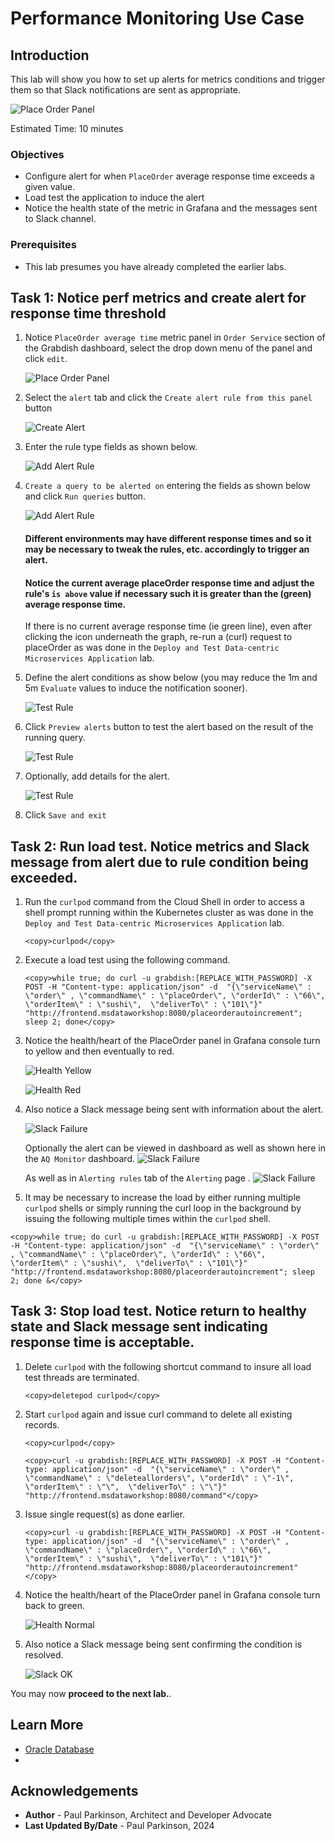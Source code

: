 # Performance Monitoring Use Case

## Introduction

This lab will show you how to set up alerts for metrics conditions and trigger them so that Slack notifications are sent as appropriate.

![Place Order Panel](images/alertrulerelationship.png " ")

Estimated Time:  10 minutes


### Objectives

-   Configure alert for when `PlaceOrder` average response time exceeds a given value.
-   Load test the application to induce the alert
-   Notice the health state of the metric in Grafana and the messages sent to Slack channel.
  
  
### Prerequisites

- This lab presumes you have already completed the earlier labs.

## Task 1: Notice perf metrics and create alert for response time threshold

1. Notice `PlaceOrder average time` metric panel in `Order Service` section of the Grabdish dashboard, select the drop down menu of the panel and click `edit`.

    ![Place Order Panel](images/placeorderpanel.png " ")
   
2. Select the `alert` tab and click the `Create alert rule from this panel` button

    ![Create Alert](images/creatalertrulefromthispanel.png " ")
       
3. Enter the rule type fields as shown below.

    ![Add Alert Rule](images/ruletype.png " ")
       
4. `Create a query to be alerted on` entering the fields as shown below and click `Run queries` button.

    ![Add Alert Rule](images/createquery.png " ")

   #### Different environments may have different response times and so it may be necessary to tweak the rules, etc. accordingly to trigger an alert.
   #### Notice the current average placeOrder response time and adjust the rule's `is above` value if necessary such it is greater than the (green) average response time.

   If there is no current average response time (ie green line), even after clicking the icon underneath the graph, re-run a (curl) request to placeOrder as was done in the `Deploy and Test Data-centric Microservices Application` lab.

5. Define the alert conditions as show below (you may reduce the 1m and 5m `Evaluate` values to induce the notification sooner).

    ![Test Rule](images/definealertcondition.png " ")

6. Click `Preview alerts` button to test the alert based on the result of the running query.

    ![Test Rule](images/previewalert.png " ")

7. Optionally, add details for the alert.

    ![Test Rule](images/adddetailsforalert.png " ")
       
8. Click `Save and exit` 


## Task 2:  Run load test. Notice metrics and Slack message from alert due to rule condition being exceeded.

1. Run the `curlpod` command from the Cloud Shell in order to access a shell prompt running within the Kubernetes cluster as was done in the `Deploy and Test Data-centric Microservices Application` lab.  

    ```
    <copy>curlpod</copy>
    ```
    
2. Execute a load test using the following command.  

    ```
    <copy>while true; do curl -u grabdish:[REPLACE_WITH_PASSWORD] -X POST -H "Content-type: application/json" -d  "{\"serviceName\" : \"order\" , \"commandName\" : \"placeOrder\", \"orderId\" : \"66\", \"orderItem\" : \"sushi\",  \"deliverTo\" : \"101\"}"  "http://frontend.msdataworkshop:8080/placeorderautoincrement"; sleep 2; done</copy>
    ```

3. Notice the health/heart of the PlaceOrder panel in Grafana console turn to yellow and then eventually to red.

   ![Health Yellow](images/yellowheart.png " ")
     
   ![Health Red](images/redheart.png " ")
     
4. Also notice a Slack message being sent with information about the alert.
     
   ![Slack Failure](images/slackmessagerror.png " ")

   Optionally the alert can be viewed in dashboard as well as shown here in the `AQ Monitor` dashboard.
   ![Slack Failure](images/alertinaqdashboard.png " ")

   As well as in `Alerting rules` tab of the `Alerting` page .
   ![Slack Failure](images/alertingalertrulesalert.png " ")

5. It may be necessary to increase the load by either running multiple `curlpod` shells or simply running the curl loop in the background by issuing the following multiple times within the `curlpod` shell.

 ```
 <copy>while true; do curl -u grabdish:[REPLACE_WITH_PASSWORD] -X POST -H "Content-type: application/json" -d  "{\"serviceName\" : \"order\" , \"commandName\" : \"placeOrder\", \"orderId\" : \"66\", \"orderItem\" : \"sushi\",  \"deliverTo\" : \"101\"}"  "http://frontend.msdataworkshop:8080/placeorderautoincrement"; sleep 2; done &</copy>
 ```

## Task 3: Stop load test. Notice return to healthy state and Slack message sent indicating response time is acceptable.

1. Delete `curlpod` with the following shortcut command to insure all load test threads are terminated.

   ```
   <copy>deletepod curlpod</copy>
   ```

2. Start `curlpod` again and issue curl command to delete all existing records.

   ```
   <copy>curlpod</copy>
   ```

   ```
   <copy>curl -u grabdish:[REPLACE_WITH_PASSWORD] -X POST -H "Content-type: application/json" -d  "{\"serviceName\" : \"order\" , \"commandName\" : \"deleteallorders\", \"orderId\" : \"-1\", \"orderItem\" : \"\",  \"deliverTo\" : \"\"}"  "http://frontend.msdataworkshop:8080/command"</copy>
   ```

3. Issue single request(s) as done earlier. 

    ```
    <copy>curl -u grabdish:[REPLACE_WITH_PASSWORD] -X POST -H "Content-type: application/json" -d  "{\"serviceName\" : \"order\" , \"commandName\" : \"placeOrder\", \"orderId\" : \"66\", \"orderItem\" : \"sushi\",  \"deliverTo\" : \"101\"}"  "http://frontend.msdataworkshop:8080/placeorderautoincrement"</copy>
    ```

5. Notice the health/heart of the PlaceOrder panel in Grafana console turn back to green.

   ![Health Normal](images/placeorderhealthbacktonormal.png " ")
   
6. Also notice a Slack message being sent confirming the condition is resolved.
   
   ![Slack OK](images/resolved.png " ")

You may now **proceed to the next lab.**.

## Learn More

* [Oracle Database](https://www.oracle.com/database)
* 
## Acknowledgements
* **Author** - Paul Parkinson, Architect and Developer Advocate
* **Last Updated By/Date** - Paul Parkinson, 2024
